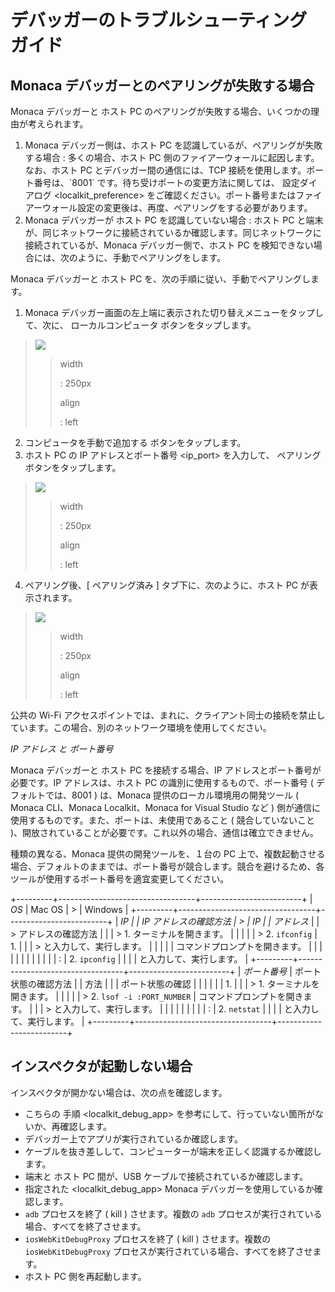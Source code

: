 デバッガーのトラブルシューティング ガイド
=========================================

Monaca デバッガーとのペアリングが失敗する場合
---------------------------------------------

Monaca デバッガーと ホスト PC
のペアリングが失敗する場合、いくつかの理由が考えられます。

1.  Monaca デバッガー側は、ホスト PC
    を認識しているが、ペアリングが失敗する場合 : 多くの場合、ホスト PC
    側のファイアーウォールに起因します。なお、ホスト PC
    とデバッガー間の通信には、TCP
    接続を使用します。ポート番号は、\`8001\`
    です。待ち受けポートの変更方法に関しては、
    設定ダイアログ &lt;localkit\_preference&gt;
    をご確認ください。ポート番号またはファイアーウォール設定の変更後は、再度、ペアリングをする必要があります。
2.  Monaca デバッガーが ホスト PC を認識していない場合 : ホスト PC
    と端末が、同じネットワークに接続されているか確認します。同じネットワークに接続されているが、Monaca
    デバッガー側で、ホスト PC
    を検知できない場合には、次のように、手動でペアリングをします。

Monaca デバッガーと ホスト PC
を、次の手順に従い、手動でペアリングします。

1.  Monaca
    デバッガー画面の左上端に表示された切り替えメニューをタップして、次に、
    ローカルコンピュータ ボタンをタップします。

> ![](images/troubleshooting/1.png)
>
> > width
> >
> > :   250px
> >
> > align
> >
> > :   left
> >
2.  コンピュータを手動で追加する ボタンをタップします。
3.  ホスト PC の IP アドレスとポート番号 &lt;ip\_port&gt; を入力して、
    ペアリング ボタンをタップします。

> ![](images/troubleshooting/2.png)
>
> > width
> >
> > :   250px
> >
> > align
> >
> > :   left
> >
4.  ペアリング後、\[ ペアリング済み \] タブ下に、次のように、ホスト PC
    が表示されます。

> ![](images/troubleshooting/3.png)
>
> > width
> >
> > :   250px
> >
> > align
> >
> > :   left
> >
<div class="admonition note">

公共の Wi-Fi
アクセスポイントでは、まれに、クライアント同士の接続を禁止しています。この場合、別のネットワーク環境を使用してください。

</div>

*IP アドレス と ポート番号*

Monaca デバッガーと ホスト PC を接続する場合、IP
アドレスとポート番号が必要です。IP アドレスは、ホスト PC
の識別に使用するもので、ポート番号 ( デフォルトでは、8001 ) は、Monaca
提供のローカル環境用の開発ツール ( Monaca CLI、Monaca Localkit、Monaca
for Visual Studio など )
側が通信に使用するものです。また、ポートは、未使用であること (
競合していないこと
)、開放されていることが必要です。これ以外の場合、通信は確立できません。

<div class="admonition note">

種類の異なる、Monaca 提供の開発ツールを、１台の PC
上で、複数起動させる場合、デフォルトのままでは、ポート番号が競合します。競合を避けるため、各ツールが使用するポート番号を適宜変更してください。

</div>

+---------+----------------------------------+-------------------------+
| *OS*    | Mac OS                           | > | Windows             |
+---------+----------------------------------+-------------------------+
| *IP     | | IP アドレスの確認方法          | > | IP                  |
| アドレス* |                                | >   アドレスの確認方法  |
|         | > 1.  ターミナルを開きます。 |   |                         |
|         | > 2.  `ifconfig`                 | 1.                      |
|         | >     と入力して、実行します。   |                         |
|         |                                  |     コマンドプロンプトを開きます。 |
|         |                                  |                         |
|         |                                  |                         |
|         |                                  |     :   | 2. `ipconfig` |
|         |                                  |           と入力して、実行します。 |
+---------+----------------------------------+-------------------------+
| *ポート番号* | ポート状態の確認方法 |      | 方法                    |
|         | ポート状態の確認                 |                         |
| |       |                                  | 1.                      |
|         | > 1.  ターミナルを開きます。 |   |                         |
|         | > 2.  `lsof -i :PORT_NUMBER`     |     コマンドプロンプトを開きます。 |
|         | >     と入力して、実行します。   |                         |
|         |                                  |                         |
|         |                                  |     :   | 2. `netstat`  |
|         |                                  |           と入力して、実行します。 |
+---------+----------------------------------+-------------------------+

インスペクタが起動しない場合
----------------------------

インスペクタが開かない場合は、次の点を確認します。

-   こちらの 手順 &lt;localkit\_debug\_app&gt;
    を参考にして、行っていない箇所がないか、再確認します。
-   デバッガー上でアプリが実行されているか確認します。
-   ケーブルを抜き差しして、コンピューターが端末を正しく認識するか確認します。
-   端末と ホスト PC 間が、USB ケーブルで接続されているか確認します。
-   指定された &lt;localkit\_debug\_app&gt; Monaca
    デバッガーを使用しているか確認します。
-   `adb` プロセスを終了 ( kill ) させます。複数の `adb`
    プロセスが実行されている場合、すべてを終了させます。
-   `iosWebKitDebugProxy` プロセスを終了 ( kill ) させます。複数の
    `iosWebKitDebugProxy`
    プロセスが実行されている場合、すべてを終了させます。
-   ホスト PC 側を再起動します。

